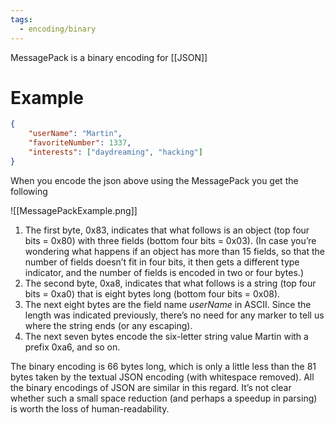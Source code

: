 ```yaml
---
tags:
  - encoding/binary
---
```


MessagePack is a binary encoding for [[JSON]]

# Example

```json
{
	"userName": "Martin",
	"favoriteNumber": 1337,
	"interests": ["daydreaming", "hacking"]
}
```
When you encode the json above using the MessagePack you get the following

![[MessagePackExample.png]]

1. The first byte, 0x83, indicates that what follows is an object (top four bits = 0x80) with three fields (bottom four bits = 0x03). (In case you’re wondering what happens if an object has more than 15 fields, so that the number of fields doesn’t fit in four bits, it then gets a different type indicator, and the number of fields is encoded in two or four bytes.)
2. The second byte, 0xa8, indicates that what follows is a string (top four bits = 0xa0) that is eight bytes long (bottom four bits = 0x08).
3. The next eight bytes are the field name *userName* in ASCII. Since the length was indicated previously, there’s no need for any marker to tell us where the string ends (or any escaping).
4. The next seven bytes encode the six-letter string value Martin with a prefix 0xa6, and so on.

The binary encoding is 66 bytes long, which is only a little less than the 81 bytes taken by the textual JSON encoding (with whitespace removed). All the binary encodings of JSON are similar in this regard. It’s not clear whether such a small space reduction (and perhaps a speedup in parsing) is worth the loss of human-readability.